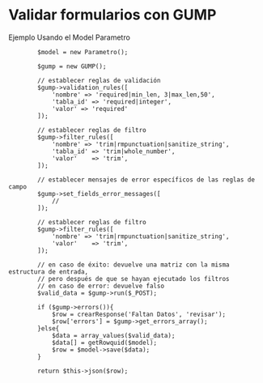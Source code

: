 
# Validar formularios con GUMP

Ejemplo Usando el Model Parametro

            $model = new Parametro();

            $gump = new GUMP();

            // establecer reglas de validación
            $gump->validation_rules([
                'nombre' => 'required|min_len, 3|max_len,50',
                'tabla_id' => 'required|integer',
                'valor' => 'required'
            ]);

            // establecer reglas de filtro
            $gump->filter_rules([
                'nombre' => 'trim|rmpunctuation|sanitize_string',
                'tabla_id' => 'trim|whole_number',
                'valor'    => 'trim',
            ]);

            // establecer mensajes de error específicos de las reglas de campo
            $gump->set_fields_error_messages([
                //
            ]);

            // establecer reglas de filtro
            $gump->filter_rules([
                'nombre' => 'trim|rmpunctuation|sanitize_string',
                'valor'    => 'trim',
            ]);

            // en caso de éxito: devuelve una matriz con la misma estructura de entrada,
            // pero después de que se hayan ejecutado los filtros
            // en caso de error: devuelve falso
            $valid_data = $gump->run($_POST);

            if ($gump->errors()){
                $row = crearResponse('Faltan Datos', 'revisar');
                $row['errors'] = $gump->get_errors_array();
            }else{
                $data = array_values($valid_data);
                $data[] = getRowquid($model);
                $row = $model->save($data);
            }

            return $this->json($row);
